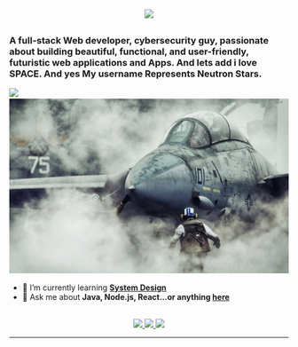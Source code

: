 <h1 align="center">
    <img src="https://readme-typing-svg.herokuapp.com/?font=Inter&size=48&center=true&vCenter=true&width=500&height=70&color=4493F8&duration=4000&lines=Hi+There!+👋;Im+Neutronyx+!;" />
</h1>

### A full-stack Web developer, cybersecurity guy, passionate about building beautiful, functional, and user-friendly, futuristic web applications and Apps. And lets add i love SPACE. And yes My username Represents Neutron Stars.
![](https://komarev.com/ghpvc/?username=mNeutronyx&color=blue)
<img src="https://github.com/ImNeutronyx/ImNeutronyx/blob/main/f14%20on%20deck.jpg" alt="f14 on deck.png">

- 🌱 I’m currently learning **[System Design](https://blog.bytebytego.com/p/free-system-design-pdf-158-pages)**
- 💬 Ask me about **Java, Node.js, React...or anything [here](https://github.com/{}/{USERNAME}/issues)**

<br>

<div align="center">
  <a href="arasnouri002@gmail.com">
    <img src="https://img.shields.io/badge/Gmail-333333?style=for-the-badge&logo=gmail&logoColor=red" />
  </a>
  <a href="https://www.codedex.io/@ImNeutronyx" target="_blank">
    <img src="https://img.shields.io/badge/Codedex-0077B5?style=for-the-badge&logo=linkedin&logoColor=white" target="_blank" />
  </a>
  <a href="https://www.instagram.com/astroman.a/" target="_blank">
    <img src="https://img.shields.io/badge/Instagram-000000?style=for-the-badge&logo=medium&logoColor=white" target="_blank" />
  </a>
</div>

<hr>
